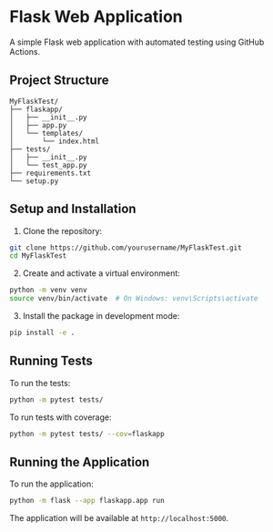 # Flask Web Application

A simple Flask web application with automated testing using GitHub Actions.

## Project Structure
```
MyFlaskTest/
├── flaskapp/
│   ├── __init__.py
│   ├── app.py
│   └── templates/
│       └── index.html
├── tests/
│   ├── __init__.py
│   └── test_app.py
├── requirements.txt
└── setup.py
```

## Setup and Installation

1. Clone the repository:
```bash
git clone https://github.com/yourusername/MyFlaskTest.git
cd MyFlaskTest
```

2. Create and activate a virtual environment:
```bash
python -m venv venv
source venv/bin/activate  # On Windows: venv\Scripts\activate
```

3. Install the package in development mode:
```bash
pip install -e .
```

## Running Tests

To run the tests:
```bash
python -m pytest tests/
```

To run tests with coverage:
```bash
python -m pytest tests/ --cov=flaskapp
```

## Running the Application

To run the application:
```bash
python -m flask --app flaskapp.app run
```

The application will be available at `http://localhost:5000`.